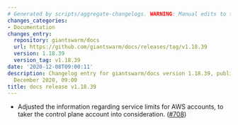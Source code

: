 ```yaml
---
# Generated by scripts/aggregate-changelogs. WARNING: Manual edits to this files will be overwritten.
changes_categories:
- Documentation
changes_entry:
  repository: giantswarm/docs
  url: https://github.com/giantswarm/docs/releases/tag/v1.18.39
  version: 1.18.39
  version_tag: v1.18.39
date: '2020-12-08T09:00:11'
description: Changelog entry for giantswarm/docs version 1.18.39, published on 08
  December 2020, 09:00
title: docs release v1.18.39
---
```


- Adjusted the information regarding service limits for AWS accounts, to taker the control plane account into consideration. ([#708](https://github.com/giantswarm/docs/pull/708))
